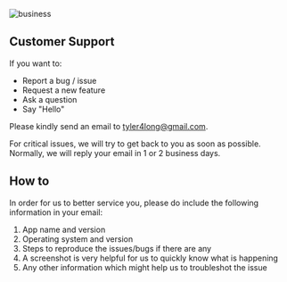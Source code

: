 ![business](http://lorempixel.com/1024/256/business/)

## Customer Support

If you want to:

- Report a bug / issue
- Request a new feature
- Ask a question
- Say "Hello"

Please kindly send an email to [tyler4long@gmail.com](mailto:tyler4long@gmail.com).

For critical issues, we will try to get back to you as soon as possible.<br/>
Normally, we will reply your email in 1 or 2 business days.


## How to

In order for us to better service you, please do include the following information in your email:

1. App name and version
1. Operating system and version
1. Steps to reproduce the issues/bugs if there are any
1. A screenshot is very helpful for us to quickly know what is happening
1. Any other information which might help us to troubleshot the issue
